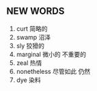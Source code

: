 ## NEW WORDS

1. curt 简略的
2. swamp 沼泽
3. sly 狡猾的
4. marginal 微小的 不重要的
5. zeal 热情
6. nonetheless 尽管如此 仍然
7. dye 染料
